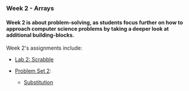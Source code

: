 ### Week 2 - Arrays
#### Week 2 is about problem-solving, as students focus further on how to approach computer science problems by taking a deeper look at additional building-blocks.

Week 2's assignments include:
* [Lab 2: Scrabble](https://cs50.harvard.edu/x/2023/labs/2/)

* [Problem Set 2](https://cs50.harvard.edu/x/2023/psets/2/):
  - [Substitution](https://cs50.harvard.edu/x/2023/psets/2/substitution/)
